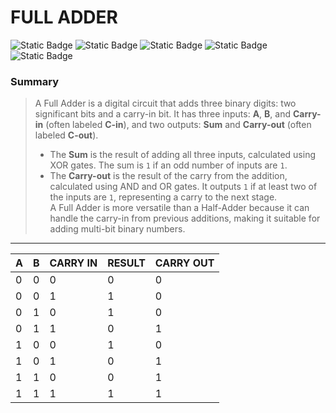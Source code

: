 # FULL ADDER
![Static Badge](https://img.shields.io/badge/IN-1_BIT-blue)
![Static Badge](https://img.shields.io/badge/OUT-1_BIT-blue)
![Static Badge](https://img.shields.io/badge/CARRY_IN-1_BIT-blue)
![Static Badge](https://img.shields.io/badge/RESULT-1_BIT-blue)
![Static Badge](https://img.shields.io/badge/CARRY_OUT-1_BIT-blue)


### Summary
> A Full Adder is a digital circuit that adds three binary digits: two significant bits and a carry-in bit. It has three inputs: **A**, **B**, and **Carry-in** (often labeled **C-in**), and two outputs: **Sum** and **Carry-out** (often labeled **C-out**).
> - The **Sum** is the result of adding all three inputs, calculated using XOR gates. The sum is `1` if an odd number of inputs are `1`.
> - The **Carry-out** is the result of the carry from the addition, calculated using AND and OR gates. It outputs `1` if at least two of the inputs are `1`, representing a carry to the next stage.  
> A Full Adder is more versatile than a Half-Adder because it can handle the carry-in from previous additions, making it suitable for adding multi-bit binary numbers.

---
<div align="center">

| **A** | **B** | **CARRY IN** | **RESULT** | **CARRY OUT** |
|-------|-------|--------------|------------|---------------|
|   0   |   0   |      0       |     0      |       0       |
|   0   |   0   |      1       |     1      |       0       |
|   0   |   1   |      0       |     1      |       0       |
|   0   |   1   |      1       |     0      |       1       |
|   1   |   0   |      0       |     1      |       0       |
|   1   |   0   |      1       |     0      |       1       |
|   1   |   1   |      0       |     0      |       1       |
|   1   |   1   |      1       |     1      |       1       |

</div>